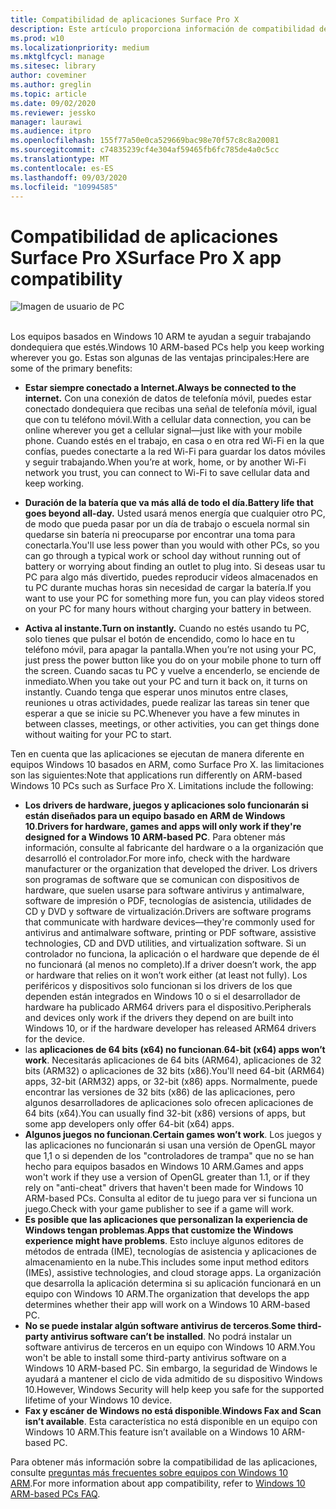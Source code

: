 ```yaml
---
title: Compatibilidad de aplicaciones Surface Pro X
description: Este artículo proporciona información de compatibilidad de la aplicación de presentación para PC Surface Pro X ARM.
ms.prod: w10
ms.localizationpriority: medium
ms.mktglfcycl: manage
ms.sitesec: library
author: coveminer
ms.author: greglin
ms.topic: article
ms.date: 09/02/2020
ms.reviewer: jessko
manager: laurawi
ms.audience: itpro
ms.openlocfilehash: 155f77a50e0ca529669bac98e70f57c8c8a20081
ms.sourcegitcommit: c74835239cf4e304af59465fb6fc785de4a0c5cc
ms.translationtype: MT
ms.contentlocale: es-ES
ms.lasthandoff: 09/03/2020
ms.locfileid: "10994585"
---
```

# <span data-ttu-id="f5f79-103">Compatibilidad de aplicaciones Surface Pro X</span><span class="sxs-lookup"><span data-stu-id="f5f79-103">Surface Pro X app compatibility</span></span>



 ![Imagen de usuario de PC](images/4527790_en_4.png)<br><br>



<span data-ttu-id="f5f79-105">Los equipos basados en Windows 10 ARM te ayudan a seguir trabajando dondequiera que estés.</span><span class="sxs-lookup"><span data-stu-id="f5f79-105">Windows 10 ARM-based PCs help you keep working wherever you go.</span></span> <span data-ttu-id="f5f79-106">Estas son algunas de las ventajas principales:</span><span class="sxs-lookup"><span data-stu-id="f5f79-106">Here are some of the primary benefits:</span></span>

- **<span data-ttu-id="f5f79-107">Estar siempre conectado a Internet.</span><span class="sxs-lookup"><span data-stu-id="f5f79-107">Always be connected to the internet.</span></span>** <span data-ttu-id="f5f79-108">Con una conexión de datos de telefonía móvil, puedes estar conectado dondequiera que recibas una señal de telefonía móvil, igual que con tu teléfono móvil.</span><span class="sxs-lookup"><span data-stu-id="f5f79-108">With a cellular data connection, you can be online wherever you get a cellular signal—just like with your mobile phone.</span></span> <span data-ttu-id="f5f79-109">Cuando estés en el trabajo, en casa o en otra red Wi-Fi en la que confías, puedes conectarte a la red Wi-Fi para guardar los datos móviles y seguir trabajando.</span><span class="sxs-lookup"><span data-stu-id="f5f79-109">When you’re at work, home, or by another Wi-Fi network you trust, you can connect to Wi-Fi to save cellular data and keep working.</span></span>

- **<span data-ttu-id="f5f79-110">Duración de la batería que va más allá de todo el día.</span><span class="sxs-lookup"><span data-stu-id="f5f79-110">Battery life that goes beyond all-day.</span></span>**  <span data-ttu-id="f5f79-111">Usted usará menos energía que cualquier otro PC, de modo que pueda pasar por un día de trabajo o escuela normal sin quedarse sin batería ni preocuparse por encontrar una toma para conectarla.</span><span class="sxs-lookup"><span data-stu-id="f5f79-111">You'll use less power than you would with other PCs, so you can go through a typical work or school day without running out of battery or worrying about finding an outlet to plug into.</span></span> <span data-ttu-id="f5f79-112">Si deseas usar tu PC para algo más divertido, puedes reproducir vídeos almacenados en tu PC durante muchas horas sin necesidad de cargar la batería.</span><span class="sxs-lookup"><span data-stu-id="f5f79-112">If you want to use your PC for something more fun, you can play videos stored on your PC for many hours without charging your battery in between.</span></span>

- **<span data-ttu-id="f5f79-113">Activa al instante.</span><span class="sxs-lookup"><span data-stu-id="f5f79-113">Turn on instantly.</span></span>** <span data-ttu-id="f5f79-114">Cuando no estés usando tu PC, solo tienes que pulsar el botón de encendido, como lo hace en tu teléfono móvil, para apagar la pantalla.</span><span class="sxs-lookup"><span data-stu-id="f5f79-114">When you’re not using your PC, just press the power button like you do on your mobile phone to turn off the screen.</span></span> <span data-ttu-id="f5f79-115">Cuando sacas tu PC y vuelve a encenderlo, se enciende de inmediato.</span><span class="sxs-lookup"><span data-stu-id="f5f79-115">When you take out your PC and turn it back on, it turns on instantly.</span></span> <span data-ttu-id="f5f79-116">Cuando tenga que esperar unos minutos entre clases, reuniones u otras actividades, puede realizar las tareas sin tener que esperar a que se inicie su PC.</span><span class="sxs-lookup"><span data-stu-id="f5f79-116">Whenever you have a few minutes in between classes, meetings, or other activities, you can get things done without waiting for your PC to start.</span></span>

<span data-ttu-id="f5f79-117">Ten en cuenta que las aplicaciones se ejecutan de manera diferente en equipos Windows 10 basados en ARM, como Surface Pro X. las limitaciones son las siguientes:</span><span class="sxs-lookup"><span data-stu-id="f5f79-117">Note that applications run differently on ARM-based Windows 10 PCs such as Surface Pro X. Limitations include the following:</span></span>

- <span data-ttu-id="f5f79-118">**Los drivers de hardware, juegos y aplicaciones solo funcionarán si están diseñados para un equipo basado en ARM de Windows 10**.</span><span class="sxs-lookup"><span data-stu-id="f5f79-118">**Drivers for hardware, games and apps will only work if they're designed for a Windows 10 ARM-based PC**.</span></span> <span data-ttu-id="f5f79-119">Para obtener más información, consulte al fabricante del hardware o a la organización que desarrolló el controlador.</span><span class="sxs-lookup"><span data-stu-id="f5f79-119">For more info, check with the hardware manufacturer or the organization that developed the driver.</span></span> <span data-ttu-id="f5f79-120">Los drivers son programas de software que se comunican con dispositivos de hardware, que suelen usarse para software antivirus y antimalware, software de impresión o PDF, tecnologías de asistencia, utilidades de CD y DVD y software de virtualización.</span><span class="sxs-lookup"><span data-stu-id="f5f79-120">Drivers are software programs that communicate with hardware devices—they're commonly used for antivirus and antimalware software, printing or PDF software, assistive technologies, CD and DVD utilities, and virtualization software.</span></span> <span data-ttu-id="f5f79-121">Si un controlador no funciona, la aplicación o el hardware que depende de él no funcionará (al menos no completo).</span><span class="sxs-lookup"><span data-stu-id="f5f79-121">If a driver doesn’t work, the app or hardware that relies on it won’t work either (at least not fully).</span></span> <span data-ttu-id="f5f79-122">Los periféricos y dispositivos solo funcionan si los drivers de los que dependen están integrados en Windows 10 o si el desarrollador de hardware ha publicado ARM64 drivers para el dispositivo.</span><span class="sxs-lookup"><span data-stu-id="f5f79-122">Peripherals and devices only work if the drivers they depend on are built into Windows 10, or if the hardware developer has released ARM64 drivers for the device.</span></span>
- <span data-ttu-id="f5f79-123">las **aplicaciones de 64 bits (x64) no funcionan**.</span><span class="sxs-lookup"><span data-stu-id="f5f79-123">**64-bit (x64) apps won’t work**.</span></span> <span data-ttu-id="f5f79-124">Necesitarás aplicaciones de 64 bits (ARM64), aplicaciones de 32 bits (ARM32) o aplicaciones de 32 bits (x86).</span><span class="sxs-lookup"><span data-stu-id="f5f79-124">You'll need 64-bit (ARM64) apps, 32-bit (ARM32) apps, or 32-bit (x86) apps.</span></span> <span data-ttu-id="f5f79-125">Normalmente, puede encontrar las versiones de 32 bits (x86) de las aplicaciones, pero algunos desarrolladores de aplicaciones solo ofrecen aplicaciones de 64 bits (x64).</span><span class="sxs-lookup"><span data-stu-id="f5f79-125">You can usually find 32-bit (x86) versions of apps, but some app developers only offer 64-bit (x64) apps.</span></span>
- <span data-ttu-id="f5f79-126">**Algunos juegos no funcionan**.</span><span class="sxs-lookup"><span data-stu-id="f5f79-126">**Certain games won’t work**.</span></span> <span data-ttu-id="f5f79-127">Los juegos y las aplicaciones no funcionarán si usan una versión de OpenGL mayor que 1,1 o si dependen de los "controladores de trampa" que no se han hecho para equipos basados en Windows 10 ARM.</span><span class="sxs-lookup"><span data-stu-id="f5f79-127">Games and apps won't work if they use a version of OpenGL greater than 1.1, or if they rely on "anti-cheat" drivers that haven't been made for Windows 10 ARM-based PCs.</span></span> <span data-ttu-id="f5f79-128">Consulta al editor de tu juego para ver si funciona un juego.</span><span class="sxs-lookup"><span data-stu-id="f5f79-128">Check with your game publisher to see if a game will work.</span></span>
- <span data-ttu-id="f5f79-129">**Es posible que las aplicaciones que personalizan la experiencia de Windows tengan problemas**.</span><span class="sxs-lookup"><span data-stu-id="f5f79-129">**Apps that customize the Windows experience might have problems**.</span></span> <span data-ttu-id="f5f79-130">Esto incluye algunos editores de métodos de entrada (IME), tecnologías de asistencia y aplicaciones de almacenamiento en la nube.</span><span class="sxs-lookup"><span data-stu-id="f5f79-130">This includes some input method editors (IMEs), assistive technologies, and cloud storage apps.</span></span> <span data-ttu-id="f5f79-131">La organización que desarrolla la aplicación determina si su aplicación funcionará en un equipo con Windows 10 ARM.</span><span class="sxs-lookup"><span data-stu-id="f5f79-131">The organization that develops the app determines whether their app will work on a Windows 10 ARM-based PC.</span></span>
- <span data-ttu-id="f5f79-132">**No se puede instalar algún software antivirus de terceros**.</span><span class="sxs-lookup"><span data-stu-id="f5f79-132">**Some third-party antivirus software can’t be installed**.</span></span> <span data-ttu-id="f5f79-133">No podrá instalar un software antivirus de terceros en un equipo con Windows 10 ARM.</span><span class="sxs-lookup"><span data-stu-id="f5f79-133">You won't be able to install some third-party antivirus software on a Windows 10 ARM-based PC.</span></span> <span data-ttu-id="f5f79-134">Sin embargo, la seguridad de Windows le ayudará a mantener el ciclo de vida admitido de su dispositivo Windows 10.</span><span class="sxs-lookup"><span data-stu-id="f5f79-134">However, Windows Security will help keep you safe for the supported lifetime of your Windows 10 device.</span></span>
- <span data-ttu-id="f5f79-135">**Fax y escáner de Windows no está disponible**.</span><span class="sxs-lookup"><span data-stu-id="f5f79-135">**Windows Fax and Scan isn’t available**.</span></span> <span data-ttu-id="f5f79-136">Esta característica no está disponible en un equipo con Windows 10 ARM.</span><span class="sxs-lookup"><span data-stu-id="f5f79-136">This feature isn’t available on a Windows 10 ARM-based PC.</span></span>

<span data-ttu-id="f5f79-137">Para obtener más información sobre la compatibilidad de las aplicaciones, consulte [preguntas más frecuentes sobre equipos con Windows 10 ARM](https://support.microsoft.com/en-us/help/4521606).</span><span class="sxs-lookup"><span data-stu-id="f5f79-137">For more information about app compatibility, refer to [Windows 10 ARM-based PCs FAQ](https://support.microsoft.com/en-us/help/4521606).</span></span>
